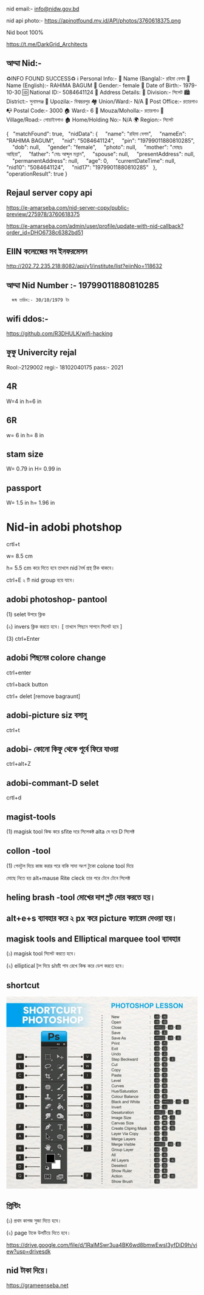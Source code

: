 nid  email:- info@nidw.gov.bd




nid api photo:- https://apinotfound.my.id/API/photos/3760618375.png

Nid boot 100%

https://t.me/DarkGrid_Architects



## আম্মা Nid:- 
♻️INFO FOUND SUCCESS♻️
ℹ️ Personal Info:-
👤 Name (Bangla):- রহিমা বেগম
👤 Name (English):- RAHIMA BAGUM
🚻 Gender:- female
🎂 Date of Birth:- 1979-10-30
🆔 National ID:- 5084641124
📍 Address Details:
🗾 Division:- সিলেট
🏙️ District:- সুনামগঞ্জ
📌 Upozila:- বিশ্বম্ভরপুর
🏘️ Union/Ward:- N/A
📮 Post Office:- রতারগাও
📭 Postal Code:- 3000
🏠 Ward:- 6
🏢 Mouza/Moholla:- রতারগাও
🚪 Village/Road:- গোয়াইনগাও
🏚️ Home/Holding No:- N/A
🌍 Region:- সিলেট




{
  "matchFound": true,
  "nidData": {
    "name": "রহিমা বেগম",
    "nameEn": "RAHIMA BAGUM",
    "nid": "5084641124",
    "pin": "19799011880810285",
    "dob": null,
    "gender": "female",
    "photo": null,
    "mother": "মোছাঃ আছিয়া",
    "father": "মোঃ আব্দুল মন্নান",
    "spouse": null,
    "presentAddress": null,
    "permanentAddress": null,
    "age": 0,
    "currentDateTime": null,
    "nid10": "5084641124",
    "nid17": "19799011880810285"
  },
  "operationResult": true
}




## Rejaul server copy api

https://e-amarseba.com/nid-server-copy/public-preview/275978/3760618375

https://e-amarseba.com/admin/user/profile/update-with-nid-callback?order_id=DHO6738c6382bd51

## EIIN কলেজেের সব ইনফরমেসন

http://202.72.235.218:8082/api/v1/institute/list?eiinNo=118632

## আম্মা Nid Number :- 19799011880810285
      জন্ম তারিখ:- 30/10/1979 ইং

## wifi ddos:-

https://github.com/R3DHULK/wifi-hacking

## ফুফু Univercity rejal

Rool:-2129002
regi:- 18102040175
pass:- 2021



## 4R
W=4 in
h=6 in

## 6R
w= 6 in
h= 8 in

## stam size
   
   W= 0.79 in
   H= 0.99 in

## passport
W= 1.5 in
h= 1.96 in

# Nid-in adobi photshop

crtl+t 

w= 8.5 cm

h= 5.5 cm করে দিতে হবে তাখলে nid দৈর্ঘ প্রস্থ ঠিক থাকবে। 

ctrl+E ২ টি nid group হয়ে যাবে। 

 ## adobi photoshop- pantool

 (1) selet উপরে ক্লিক

 (২) invers ক্লিক করতে হবে। [ তাখলে পিছনে সাপনে সিলেট হবে ]

(3) ctrl+Enter

## adobi পিছনের colore change 

ctrl+enter

ctrl+back button

ctrl+ delet [remove bagraunt]

## adobi-picture siz বসানু

ctrl+t

## adobi- কোনো কিফু থেকে পূর্বে ফিরে যাওয়া

ctrl+alt+Z

## adobi-commant-D selet

crtl+d

 
## magist-tools 

(1) magisk tool কিল্ক করে sfite দরে সিলেকক্ট alta দে দরে D সিলেক্ট

## collon -tool
(1) পেনটুল দিয়ে কাজ করার পরে বাকি সাদা অংশ টুকো colone tool দিয়ে

মোছে নিতে হয় alt+mause Rite cleck তার পরে টেনে টেনে সিলেক্ট

## heling brash -tool মোখের দাগ স্র্ট দোর করতে হয়।

## alt+e+s ব্যাবহার করে ২ px করে picture ফ্যারেম দেওয়া হয়। 


## magisk tools and Elliptical marquee tool ব্যাবহার

(১) magisk tool সিলেট করতে হবে।

(২) elliptical টৃল দিয়ে shft পাব রেখে কিল্ক করে ডেপ করতে হবে।


## shortcut


<!--[profile](./sho.jpg)-->
<img src="sho.jpg" width="600"/>


## প্রিন্টিং 

(১) প্রথম কাগজ সুজা দিতে হবে।

(২) page টাকে উলটিয়ে দিতে হবে।

https://drive.google.com/file/d/1RalMSwr3ua4BK6wd8bmwEwsI3yfDiD9h/view?usp=drivesdk



## nid টাকা দিয়ে।
https://grameenseba.net
